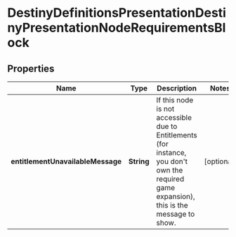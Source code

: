 
# DestinyDefinitionsPresentationDestinyPresentationNodeRequirementsBlock

## Properties
Name | Type | Description | Notes
------------ | ------------- | ------------- | -------------
**entitlementUnavailableMessage** | **String** | If this node is not accessible due to Entitlements (for instance, you don&#39;t own the required game expansion), this is the message to show. |  [optional]



